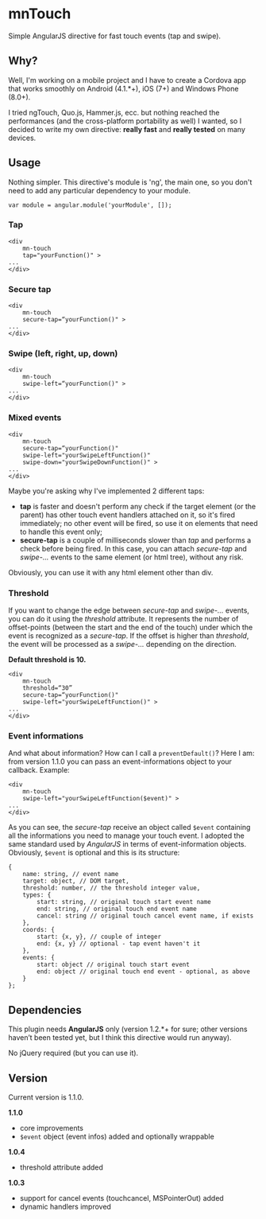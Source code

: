 mnTouch
=======

Simple AngularJS directive for fast touch events (tap and swipe).

## Why?
Well, I'm working on a mobile project and I have to create a Cordova app that works smoothly on Android (4.1.*+), iOS (7+) and Windows Phone (8.0+).

I tried ngTouch, Quo.js, Hammer.js, ecc. but nothing reached the performances (and the cross-platform portability as well) I wanted, so I decided to write my own directive: **really fast** and **really tested** on many devices.

## Usage
Nothing simpler.
This directive's module is 'ng', the main one, so you don't need to add any particular dependency to your module.
	
	var module = angular.module('yourModule', []);


### Tap
	<div 
		mn-touch 
		tap="yourFunction()" >
	...
	</div>


### Secure tap
	<div 
		mn-touch 
		secure-tap=“yourFunction()" >
	...
	</div>


### Swipe (left, right, up, down)
	<div 
		mn-touch 
		swipe-left=“yourFunction()" >
	...
	</div>


### Mixed events
	<div 
		mn-touch 
		secure-tap=“yourFunction()" 
		swipe-left="yourSwipeLeftFunction()" 
		swipe-down="yourSwipeDownFunction()" >
	...
	</div>

Maybe you're asking why I've implemented 2 different taps:
- **tap** is faster and doesn't perform any check if the target element (or the parent) has other touch event handlers attached on it, so it's fired immediately; no other event will be fired, so use it on elements that need to handle this event only;
- **secure-tap** is a couple of milliseconds slower than *tap* and performs a check before being fired. In this case, you can attach *secure-tap* and *swipe-...* events to the same element (or html tree), without any risk.

Obviously, you can use it with any html element other than div.

### Threshold
If you want to change the edge between *secure-tap* and *swipe-…* events, you can do it using the *threshold* attribute. It represents the number of offset-points (between the start and the end of the touch) under which the event is recognized as a *secure-tap*. If the offset is higher than *threshold*, the event will be processed as a *swipe-…* depending on the direction.

**Default threshold is 10.**
	
	<div 
		mn-touch 
		threshold=“30”
		secure-tap=“yourFunction()" 
		swipe-left="yourSwipeLeftFunction()" >
	...
	</div>
	
### Event informations
And what about information? How can I call a `preventDefault()`? Here I am: from version 1.1.0 you can pass an event-informations object to your callback. Example:

	<div 
		mn-touch 
		swipe-left="yourSwipeLeftFunction($event)" >
	...
	</div>

As you can see, the *secure-tap* receive an object called `$event` containing all the informations you need to manage your touch event. I adopted the same standard used by *AngularJS* in terms of event-information objects.
Obviously, `$event` is optional and this is its structure:

	{		name: string, // event name
		target: object, // DOM target,
		threshold: number, // the threshold integer value,
		types: {
			start: string, // original touch start event name
			end: string, // original touch end event name
			cancel: string // original touch cancel event name, if exists
		},
		coords: {
			start: {x, y}, // couple of integer
			end: {x, y} // optional - tap event haven't it
		},
		events: {
			start: object // original touch start event
			end: object // original touch end event - optional, as above
		}
	};


## Dependencies
This plugin needs **AngularJS** only (version 1.2.*+ for sure; other versions haven’t been tested yet, but I think this directive would run anyway).

No jQuery required (but you can use it).

## Version
Current version is 1.1.0.

**1.1.0**
- core improvements
- `$event` object (event infos) added and optionally wrappable

**1.0.4**
- threshold attribute added

**1.0.3**
- support for cancel events (touchcancel, MSPointerOut) added 
- dynamic handlers improved